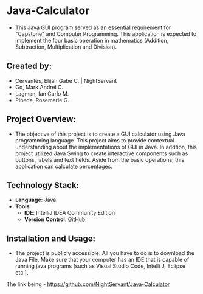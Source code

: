 # Java-Calculator
- This Java GUI program served as an essential requirement for "Capstone" and Computer Programming. This application is expected to implement the four basic operation in mathematics (Addition, Subtraction, Multiplication and Division).   

## Created by:
- Cervantes, Elijah Gabe C. | NightServant
- Go, Mark Andrei C.
- Lagman, Ian Carlo M.
- Pineda, Rosemarie G.

## Project Overview:
- The objective of this project is to create a GUI calculator using Java programming language. This project aims to provide contextual understanding about the implementations of GUI in Java. In addtion, this project utilized Java Swing to create interactive components such as buttons, labels and text fields. Aside from the basic operations, this application can calculate percentages. 

## Technology Stack:
- **Language**: Java
- **Tools**:
  - **IDE**: IntelliJ IDEA Community Edition
  - **Version Control**: GitHub

## Installation and Usage:
- The project is publicly accessible. All you have to do is to download the Java File. Make sure that your computer has an IDE that is capable of running java programs (such as Visual Studio Code, Intelli J, Eclipse etc.).

The link being - https://github.com/NightServant/Java-Calculator
